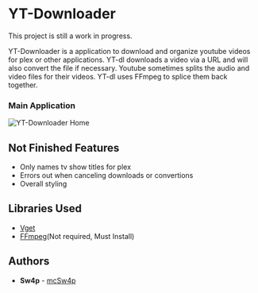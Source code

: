 # YT-Downloader
  
This project is still a work in progress.  
  
YT-Downloader is a application to download and organize youtube videos for plex or other applications. YT-dl downloads a video
via a URL and will also convert the file if necessary. Youtube sometimes splits the audio and video files for their videos. YT-dl 
uses FFmpeg to splice them back together.

### Main Application
![YT-Downloader Home](http://i.imgur.com/3DRFDM6.png)

## Not Finished Features
* Only names tv show titles for plex
* Errors out when canceling downloads or convertions
* Overall styling

## Libraries Used
* [Vget](https://github.com/Litarvan/vget/tree/master/src/main/java/com/github/axet/vget)
* [FFmpeg](https://ffmpeg.org/)(Not required, Must Install)

## Authors
* **Sw4p** - [mcSw4p](https://github.com/mcSw4p)